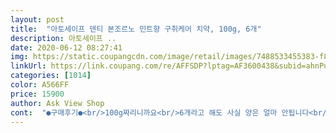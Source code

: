 ```yaml
---
layout: post 
title:  "아토세이프 덴티 본조르노 민트향 구취케어 치약, 100g, 6개" 
description: 아토세이프 ..
date: 2020-06-12 08:27:41 
img: https://static.coupangcdn.com/image/retail/images/7488533455383-f8efb644-0055-4907-9f09-cc4676da92ff.jpg 
linkUrl: https://link.coupang.com/re/AFFSDP?lptag=AF3600438&subid=ahnPublicAsk&pageKey=1665455321&itemId=517936653&vendorItemId=3244343251&traceid=V0-113-90f6132eca4bdbe3 
categories: [1014] 
color: A566FF 
price: 15900 
author: Ask View Shop 
cont:  "●구매후기●<br/>100g짜리니까요<br/>6개라고 해도 사실 양은 얼마 안됩니다<br/>✔️구매이유 : 치약 유목민인데 치약이 떨어져서 후기좋은 제품으로 찾다보니 덴티본조르노민트치약을 알게되어 구매하게되었어요.<br/><br/>✔️구매일자 : 2020.<br/>05.<br/>09<br/>✔️구매후기 : 평소 매운음식, 향이 강한음식, 커피를 자주먹어 구취에 도움이 되는 치약을 찾던중 후기가 좋고 회사 대리님이 이 치약을 사용하셨던걸 떠올리며 구매하게되었어요.<br/><br/>✔️유통기한 : 2023.<br/>04.<br/>05<br/>강하지  않아요<br/>개안아서  쓰고  있어요<br/>게다가 양치를 하고 나오면<br/>결국 이제서야 드디어 써보게 되었네요<br/>굉장히 시원하고 깨운합니다<br/>구취효과는 확실히 보실 것 같아요<br/>국민MC강호동치약으로 유명한<br/>그 중에서도 저는 민트향을 처음으로 써보게 되었는데요<br/>너무  힘드네요<br/>다만, 나이가 어린 어린이 친구들은<br/>다소 맵다고 느낄 수 있을 것 같아요<br/>다음번에는 다른 종류의 색깔도 한 번 써 봐야겠어요<br/>더 써보고 다른 색깔도 써보고 싶네요<br/>딱 그 제품만 계속 써 온 것은 아닙니다<br/>무슨 껌인지는 모르겠는데<br/>본조르노치약은 종류가 많더라구요 색깔별로 있더군요<br/>본조르노치약을 이제서야 구매하게 되었네요<br/>사실 치약을 어느 한 제품을 정해놓고<br/>손이  작은 S 사이즈예요<br/>써 본 결과<br/>아무튼 풍선껌(?) 같은 맛입니다 맛있어요ㅋㅋㅋ<br/>아직까지도 제 인생치약을 찾지 못해서<br/>않고  자극적이지  않으면 나름  사용하기<br/>양치할때 너무  강하거나 향이  부담스럽지<br/>양치후시원한 느낌이  조금 남아  있어서  좋네요<br/>예전에 껌을 자주 씹는 사람들은 이 맛을 알거라 생각되요<br/>온가족끼리 함께 쓰면 금방 없어질 양입니다<br/>용량일반  치약보다  작아요  손바닥에  들어가요<br/>유일한 단점으로는 뚜껑을 돌려서 열어야한다는점이 조금 아쉽지만 반대로 생각하면 그만큼 공기마찰이 적어져 성분이 변하거나 딱딱하게 마르지않을것이라고 생각합니다.<br/><br/>이름이 참 외국스러워서 수입치약인가했는데 국산 치약인점도 맘에 들며, 재구매의사 있습니다.<br/><br/>일단 맵지않은 민트맛으로 매운치약 못쓰시는 분들이 부담없이 사용하실수 있을꺼같고, 거품이 풍성하게 나지않는 치약이라 많이 헹구지않아도 입안에 치약 잔여감이 없다는 장점이있습니다.<br/><br/>일단은 맘에 듭니다<br/>입안도 개운함이 남아 있어  좋으네요<br/>작아서 휴대용으로 가지고 다녀도 좋을 것 같아요<br/>지금은 껌을 안씹지만<br/>치약도  종류가  너무  많아서  선택하기가<br/>크기는... <br/> 우리가 생각하는 보통의 핸드크림 정도의 크기에요<br/>페퍼민트 향 때문인지 엄청 시원하고 깨운합니다<br/>항상 써봐야지 써봐야지 하며 미루다가<br/>향민트향 인데 막상  양치할때 민트향이<br/>현재도 계속 찾고 있는 중인데요<br/>후라보노?인가? 아무튼 맛있어요 ㅋㅋㅋ<br/>" 
---
```

